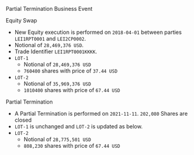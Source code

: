 Partial Termination Business Event

Equity Swap

- New Equity execution is performed on `2018-04-01` between parties `LEI1RPT0001` and `LEI2CP0002`. 
- Notional of `28,469,376 USD`.
- Trade Identifier `LEI1RPT0001KKKK`.
- `LOT-1`
   - Notional of `28,469,376 USD`
   - `760400` shares with price of `37.44 USD`
- `LOT-2`
  - Notional of `35,969,376 USD`
  - `1010400` shares with price of `67.44 USD`

Partial Termination

- A Partial Termination is performed on `2021-11-11`. `202,080` Shares are closed
- `LOT-1` is unchanged and `LOT-2` is updated as below.
- `LOT-2`
   - Notional of `28,775,501 USD`
   - `808,230` shares with price of `67.44 USD`
